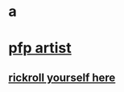 # a
# [pfp artist](https://twitter.com/lmocto)
## [rickroll yourself here](https://www.youtube.com/watch?v=dQw4w9WgXcQ)
